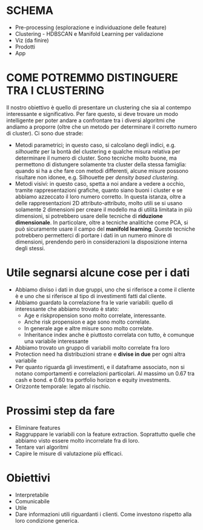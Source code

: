 # SCHEMA

- Pre-processing (esplorazione e individuazione delle feature)
- Clustering - HDBSCAN e Manifold Learning per validazione
- Viz (da finire)
- Prodotti
- App

# COME POTREMMO DISTINGUERE TRA I CLUSTERING

Il nostro obiettivo è quello di presentare un clustering che sia al contempo interessante e significativo. Per fare questo, si deve trovare un modo intelligente per poter andare a confrontare tra i diversi algoritmi che andiamo a proporre (oltre che un metodo per determinare il corretto numero di cluster). 
Ci sono due strade:
- Metodi parametrici; in questo caso, si calcolano degli indici, e.g. *silhouette* per la bontà del clustering e qualche misura relativa per determinare il numero di cluster. Sono tecniche molto buone, ma permettono di distungere solamente tra cluster della stessa famiglia: quando si ha a che fare con metodi differenti, alcune misure possono risultare non idonee, e.g. Silhouette per *density based clustering*.
- Metodi visivi: in questo caso, spetta a noi andare a vedere a occhio, tramite rappresentazioni grafiche, quanto siano buoni i cluster e se abbiamo azzeccato il loro numero corretto. In questa istanza, oltre a delle rappresentazioni 2D attributo-attributo, molto utili se si usano solamente 2 dimensioni per creare il modello ma di utilità limitata in più dimensioni, si potrebbero usare delle tecniche di **riduzione dimensionale**. In particolare, oltre a tecniche analitiche come PCA, si può sicuramente usare il campo del **manifold learning**. Queste tecniche potrebbero permetterci di portare i dati in un numero minore di dimensioni, prendendo però in considerazioni la disposizione interna degli stessi.

# Utile segnarsi alcune cose per i dati
* Abbiamo diviso i dati in due gruppi, uno che si riferisce a come il cliente è e uno che si riferisce al tipo di investimenti fatti dal cliente.
* Abbiamo guardato la correlazione fra le varie variabili: quello di interessante che abbiamo trovato è stato:
	- Age e riskpropension sono molto correlate, interessante.
	- Anche risk propension e age sono molto correlate. 
	- In generale age e altre misure sono molto correlate.
	- Inheritance index anche è piuttosto correlata con tutto, è comunque una variabile interessante
* Abbiamo trovato un gruppo di variabili molto correlate fra loro 
* Protection need ha distribuzioni strane e __divise in due__ per ogni altra variabile
* Per quanto riguarda gli investimenti, e il dataframe associato, non si notano comportamenti e correlazioni particolari. Al massimo un 0.67 tra cash e bond. e 0.60 tra portfolio horizon e equity investments.
* Orizzonte temporale: legato al rischio. 

# Prossimi step da fare
* Eliminare features
* Raggruppare le variabili con la feature extraction. Soprattutto quelle che abbiamo visto essere molto incorrelate fra di loro.
* Tentare vari algoritmi
* Capire le misure di valutazione più efficaci.

# Obiettivi
* Interpretabile
* Comunicabile
* Utile
* Dare informazioni utili riguardanti i clienti. Come investono rispetto alla loro condizione generica.



